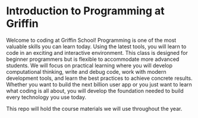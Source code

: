 # Introduction to Programming at Griffin
Welcome to coding at Griffin School! Programming is one of the most valuable skills you can learn today. Using the latest tools, you will learn to code in an exciting and interactive environment. This class is designed for beginner programmers but is flexible to accommodate more advanced students. We will focus on practical learning where you will develop computational thinking, write and debug code, work with modern development tools, and learn the best practices to achieve concrete results. Whether you want to build the next billion user app or you just want to learn what coding is all about, you will develop the foundation needed to build every technology you use today.

This repo will hold the course materials we will use throughout the year.
